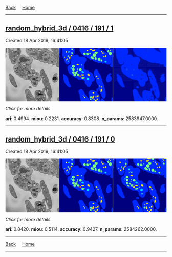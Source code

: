 
[Back](..)&nbsp;&nbsp;&nbsp;&nbsp;&nbsp;[Home](https://leapmanlab.github.io/snapshots)

---

<div class="summary"><a href="1"><h2>random_hybrid_3d / 0416 / 191 / 1</h2></a><p>Created 18 Apr 2019, 16:41:05
</p><a href="1"><img src="1/media/summary.png" align="center"></a><p>
<i>Click for more details</i>
</p></div>

**ari**: 0.4994. **miou**: 0.2231. **accuracy**: 0.8308. **n_params**: 2583947.0000. 

---

<div class="summary"><a href="0"><h2>random_hybrid_3d / 0416 / 191 / 0</h2></a><p>Created 18 Apr 2019, 16:41:05
</p><a href="0"><img src="0/media/summary.png" align="center"></a><p>
<i>Click for more details</i>
</p></div>

**ari**: 0.8420. **miou**: 0.5114. **accuracy**: 0.9427. **n_params**: 2584262.0000. 

---

[Back](..)&nbsp;&nbsp;&nbsp;&nbsp;&nbsp;[Home](https://leapmanlab.github.io/snapshots)

---